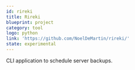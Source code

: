 ```yaml
---
id: rireki
title: Rireki
blueprint: project
category: tool
logo: python
link: 'https://github.com/NoelDeMartin/rireki/'
state: experimental
---
```


CLI application to schedule server backups.
